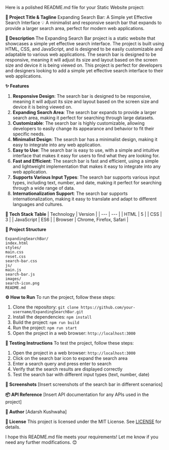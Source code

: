 Here is a polished README.md file for your Static Website project:

**🚀 Project Title & Tagline**
Expanding Search Bar: A Simple yet Effective Search Interface 💡
A minimalist and responsive search bar that expands to provide a larger search area, perfect for modern web applications.

**📖 Description**
The Expanding Search Bar project is a static website that showcases a simple yet effective search interface. The project is built using HTML, CSS, and JavaScript, and is designed to be easily customizable and adaptable to various web applications. The search bar is designed to be responsive, meaning it will adjust its size and layout based on the screen size and device it is being viewed on. This project is perfect for developers and designers looking to add a simple yet effective search interface to their web applications.

**✨ Features**
1. **Responsive Design**: The search bar is designed to be responsive, meaning it will adjust its size and layout based on the screen size and device it is being viewed on.
2. **Expanding Search Area**: The search bar expands to provide a larger search area, making it perfect for searching through large datasets.
3. **Customizable**: The search bar is highly customizable, allowing developers to easily change its appearance and behavior to fit their specific needs.
4. **Minimalist Design**: The search bar has a minimalist design, making it easy to integrate into any web application.
5. **Easy to Use**: The search bar is easy to use, with a simple and intuitive interface that makes it easy for users to find what they are looking for.
6. **Fast and Efficient**: The search bar is fast and efficient, using a simple and lightweight implementation that makes it easy to integrate into any web application.
7. **Supports Various Input Types**: The search bar supports various input types, including text, number, and date, making it perfect for searching through a wide range of data.
8. **Internationalization Support**: The search bar supports internationalization, making it easy to translate and adapt to different languages and cultures.

**🧰 Tech Stack Table**
| Technology | Version |
| --- | --- |
| HTML | 5 |
| CSS | 3 |
| JavaScript | ES6 |
| Browser | Chrome, Firefox, Safari |

**📁 Project Structure**
```
ExpandingSearchBar/
index.html
styles/
main.css
reset.css
search-bar.css
js/
main.js
search-bar.js
images/
search-icon.png
README.md
```
**⚙️ How to Run**
To run the project, follow these steps:

1. Clone the repository: `git clone https://github.com/your-username/ExpandingSearchBar.git`
2. Install the dependencies: `npm install`
3. Build the project: `npm run build`
4. Run the project: `npm run start`
5. Open the project in a web browser: `http://localhost:3000`

**🧪 Testing Instructions**
To test the project, follow these steps:

1. Open the project in a web browser: `http://localhost:3000`
2. Click on the search bar icon to expand the search area
3. Enter a search query and press enter to search
4. Verify that the search results are displayed correctly
5. Test the search bar with different input types (text, number, date)

**📸 Screenshots**
[Insert screenshots of the search bar in different scenarios]

**📦 API Reference**
[Insert API documentation for any APIs used in the project]

**👤 Author**
[Adarsh Kushwaha]

**📝 License**
This project is licensed under the MIT License. See [LICENSE](LICENSE) for details.

I hope this README.md file meets your requirements! Let me know if you need any further modifications. 😊
